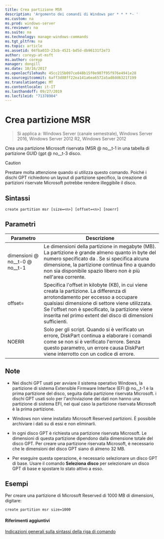 ```yaml
---
title: Crea partizione MSR
description: 'Argomento dei comandi di Windows per * * * *- '
ms.custom: na
ms.prod: windows-server
ms.reviewer: na
ms.suite: na
ms.technology: manage-windows-commands
ms.tgt_pltfrm: na
ms.topic: article
ms.assetid: 04fba033-23cb-4521-bd5d-db96131f2e73
author: coreyp-at-msft
ms.author: coreyp
manager: dongill
ms.date: 10/16/2017
ms.openlocfilehash: 45cc215b097ce048b15f0e907f95f976e4941e28
ms.sourcegitcommit: 6aff3d88ff22ea141a6ea6572a5ad8dd6321f199
ms.translationtype: MT
ms.contentlocale: it-IT
ms.lasthandoff: 09/27/2019
ms.locfileid: "71378904"
---
```

# <a name="create-partition-msr"></a>Crea partizione MSR

>Si applica a: Windows Server (canale semestrale), Windows Server 2016, Windows Server 2012 R2, Windows Server 2012

Crea una partizione Microsoft riservata \(MSR @ no__t-1 in una tabella di partizione GUID \(gpt @ no__t-3 disco.  
  
> [!CAUTION]  
> Prestare molta attenzione quando si utilizza questo comando. Poiché i dischi GPT richiedono un layout di partizione specifico, la creazione di partizioni riservate Microsoft potrebbe rendere illeggibile il disco.  
  
  
  
## <a name="syntax"></a>Sintassi  
  
```  
create partition msr [size=<n>] [offset=<n>] [noerr]  
```  
  
## <a name="parameters"></a>Parametri  
  
|  Parametro  |                                                                                                                         Descrizione                                                                                                                         |
|-------------|-------------------------------------------------------------------------------------------------------------------------------------------------------------------------------------------------------------------------------------------------------------|
|  dimensioni @ no__t-0 @ no__t-1  |               Le dimensioni della partizione in megabyte \(MB\). La partizione è grande almeno quanto in byte del numero specificato da <n>. Se si specifica alcuna dimensione, la partizione continua fino a quando non sia disponibile spazio libero non è più nell'area corrente.               |
| offset\=<n> | Specifica l'offset in kilobyte \(KB\), in cui viene creata la partizione. La differenza di arrotondamento per eccesso a occupare qualsiasi dimensione di settore viene utilizzata. Se l'offset non è specificato, la partizione viene inserita nel primo extent del disco di dimensioni sufficienti. |
|    NOERR    |                            Solo per gli script. Quando si è verificato un errore, DiskPart continua a elaborare i comandi come se non si è verificato l'errore. Senza questo parametro, un errore causa DiskPart viene interrotto con un codice di errore.                             |
  
## <a name="remarks"></a>Note  
  
-   Nei dischi GPT usati per avviare il sistema operativo Windows, la partizione di sistema Extensible Firmware Interface \(EFI @ no__t-1 è la prima partizione del disco, seguita dalla partizione riservata Microsoft. i dischi GPT usati solo per l'archiviazione dei dati non hanno una partizione di sistema EFI, nel qual caso la partizione riservata Microsoft è la prima partizione.  
  
-   Windows non viene installato Microsoft Reserved partizioni. È possibile archiviare i dati su di essi e non eliminarli.  
  
-   In ogni disco GPT è richiesta una partizione riservata Microsoft. Le dimensioni di questa partizione dipendono dalla dimensione totale del disco GPT. Per creare una partizione riservata Microsoft, è necessario che le dimensioni del disco GPT siano di almeno 32 MB.  
  
-   Per eseguire questa operazione, è necessario selezionare un disco GPT di base. Usare il comando **Seleziona disco** per selezionare un disco GPT di base e spostare lo stato attivo a esso.  
  
## <a name="BKMK_examples"></a>Esempi  
Per creare una partizione di Microsoft Reserved di 1000 MB di dimensioni, digitare:  
  
```  
create partition msr size=1000  
```  
  
#### <a name="additional-references"></a>Riferimenti aggiuntivi  
[Indicazioni generali sulla sintassi della riga di comando](command-line-syntax-key.md)  
  

  

